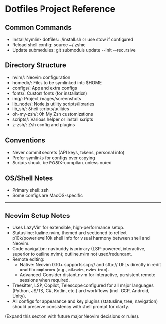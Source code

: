 # Dotfiles Project Reference

## Common Commands

- Install/symlink dotfiles: ./install.sh or use stow if configured
- Reload shell config: source ~/.zshrc
- Update submodules: git submodule update --init --recursive

## Directory Structure

- nvim/: Neovim configuration
- homedir/: Files to be symlinked into $HOME
- configs/: App and extra configs
- fonts/: Custom fonts (for installation)
- img/: Project images/screenshots
- lib_node/: Node.js utility scripts/libraries
- lib_sh/: Shell scripts/utilities
- oh-my-zsh/: Oh My Zsh customizations
- scripts/: Various helper or install scripts
- z-zsh/: Zsh config and plugins

## Conventions

- Never commit secrets (API keys, tokens, personal info)
- Prefer symlinks for configs over copying
- Scripts should be POSIX-compliant unless noted

## OS/Shell Notes

- Primary shell: zsh
- Some configs are MacOS-specific

---

## Neovim Setup Notes

- Uses LazyVim for extensible, high-performance setup.
- Statusline: lualine.nvim, themed and sectioned to reflect p10k/powerlevel10k shell info for visual harmony between shell and Neovim.
- Code navigation: navbuddy is primary (LSP-powered, interactive, superior to outline.nvim); outline.nvim not used/redundant.
- Remote editing:
  - Native: Neovim 0.10+ supports scp:// and sftp:// URLs directly in :edit and file explorers (e.g., oil.nvim, nvim-tree).
  - Advanced: Consider distant.nvim for interactive, persistent remote sessions when required.
- Treesitter, LSP, Copilot, Telescope configured for all major languages (Python, JS/TS, C#, Kotlin, etc.) and workflows (incl. GCP, Android, Unity).
- All configs for appearance and key plugins (statusline, tree, navigation) should preserve consistency with shell prompt for clarity.

(Expand this section with future major Neovim decisions or rules).
